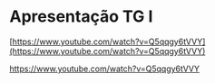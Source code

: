 # Apresentação TG I

[https://www.youtube.com/watch?v=Q5qqgy6tVVY](https://www.youtube.com/watch?v=Q5qqgy6tVVY)

https://www.youtube.com/watch?v=Q5qqgy6tVVY